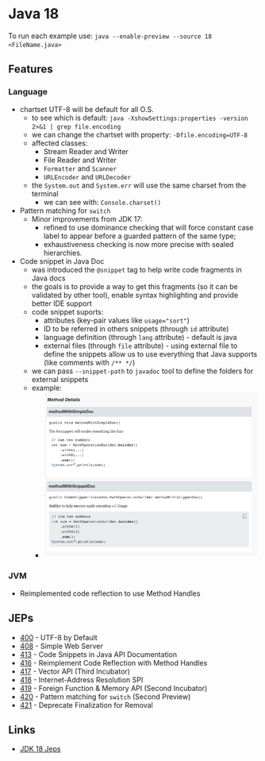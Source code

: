 # Java 18

To run each example use: `java --enable-preview --source 18 <FileName.java>`

## Features

### Language

* chartset UTF-8 will be default for all O.S.
  * to see which is default: `java -XshowSettings:properties -version 2>&1 | grep file.encoding`
  * we can change the chartset with property: `-Dfile.encoding=UTF-8`
  * affected classes:
    * Stream Reader and Writer
    * File Reader and Writer
    * `Formatter` and `Scanner`
    * `URLEncoder` and `URLDecoder`
  * the `System.out` and `System.err` will use the same charset from the terminal
      * we can see with: `Console.charset()`
* Pattern matching for `switch`
  * Minor improvements from JDK 17:
    * refined to use dominance checking that will force constant case label to appear before a guarded pattern of the same type;
    * exhaustiveness checking is now more precise with sealed hierarchies.
* Code snippet in Java Doc
  * was introduced the `@snippet` tag to help write code fragments in Java docs
  * the goals is to provide a way to get this fragments (so it can be validated by other tool), enable syntax highlighting and provide better IDE support
  * code snippet suports:
    * attributes (key-pair values like `usage="sort"`)
    * ID to be referred in others snippets (through `id` attribute)
    * language definition (through `lang` attribute) - default is java
    * external files (through `file` attribute) - using external file to define the snippets allow us to use everything that Java supports (like comments with `/** */`)
  * we can pass `--snippet-path` to `javadoc` tool to define the folders for external snippets
  * example:
    * ![](img/code-snippet-doc-example.png)

### JVM

* Reimplemented code reflection to use Method Handles

## JEPs

* [400](https://openjdk.java.net/jeps/400) - UTF-8 by Default
* [408](https://openjdk.java.net/jeps/408) - Simple Web Server
* [413](https://openjdk.java.net/jeps/413) - Code Snippets in Java API Documentation
* [416](https://openjdk.java.net/jeps/416) - Reimplement Code Reflection with Method Handles
* [417](https://openjdk.java.net/jeps/417) - Vector API (Third Incubator)
* [418](https://openjdk.java.net/jeps/418) - Internet-Address Resolution SPI
* [419](https://openjdk.java.net/jeps/419) - Foreign Function & Memory API (Second Incubator)
* [420](https://openjdk.java.net/jeps/420) - Pattern matching for `switch` (Second Preview)
* [421](https://openjdk.java.net/jeps/421) - Deprecate Finalization for Removal

## Links

* [JDK 18 Jeps](https://openjdk.java.net/projects/jdk/18/)
